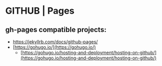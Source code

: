 # GITHUB \| Pages

## gh-pages compatible projects:

* https://jekyllrb.com/docs/github-pages/
* [https://gohugo.io/](https://gohugo.io/)
  * [https://gohugo.io/hosting-and-deployment/hosting-on-github/](https://gohugo.io/hosting-and-deployment/hosting-on-github/)



